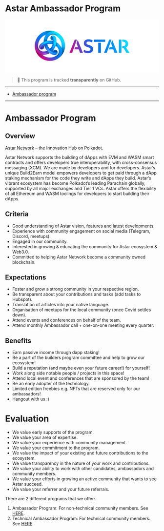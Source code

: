 # Astar Ambassador Program

<p align="center">
  <img src="astar.png" style="width:1000px";>
</p>

> **:loudspeaker:** This program is tracked **transparently** on GitHub.

---

- [Ambassador program](#ambassador-program)

---

# Ambassador Program
## Overview
[Astar Network](https://astar.network/) – the Innovation Hub on Polkadot.

Astar Network supports the building of dApps with EVM and WASM smart contracts and offers developers true interoperability, with cross-consensus messaging (XCM). We are made by developers and for developers. Astar’s unique Build2Earn model empowers developers to get paid through a dApp staking mechanism for the code they write and dApps they build. Astar’s vibrant ecosystem has become Polkadot’s leading Parachain globally, supported by all major exchanges and Tier 1 VCs. Astar offers the flexibility of all Ethereum and WASM toolings for developers to start building their dApps. 

## Criteria
* Good understanding of Astar vision, features and latest developments.
* Experience with community engagement on social media (Telegram, Discord, meetups).
* Engaged in our community.
* Interested in growing & educating the community for Astar ecosystem & Web3.0.
* Committed to helping Astar Network become a community owned blockchain.

## Expectations
* Foster and grow a strong community in your respective region.
* Be transparent about your contributions and tasks (add tasks to Hubspot).
* Translation of articles into your native language.
* Organisation of meetups for the local community (once Covid settles down).
* Attend events and conferences on behalf of the team.
* Attend monthly Ambassador call + one-on-one meeting every quarter.

## Benefits
* Earn passive income through dapp staking!
* Be a part of the builders program committee and help to grow our ecosystem!
* Build a reputation (and maybe even your future career!) for yourself!
* Work along side notable people / projects in this space!
* Attend local event and conferences that are sponsored by the team!
* Be an early adopter of the technology.
* Limited edition freebies e.g. NFTs that are reserved only for our ambassadors!
* Hangout with us :)

# Evaluation
* We value early supports of the program.
* We value your area of expertise.
* We value your experience with community management.
* We value your commitment to the program.
* We value the impact of your existing and future contributions to the ecosystem.
* We value transparency in the nature of your work and contributions.
* We value your ability to work with other candidates, ambassadors and community members.
* We value your efforts in growing an active community that wants to see Astar succeed.
* We value your referrer and your future referrals.

There are 2 different programs that we offer:
1. Ambassador Program: For non-technical community members. See [HERE](https://github.com/AstarNetwork/growth-program/blob/main/Ambassador%20Program.md). 
2. Technical Ambassador Program: For technical community members. See [HERE](https://github.com/AstarNetwork/growth-program/blob/main/Technical%20Ambassador%20Program.md).

